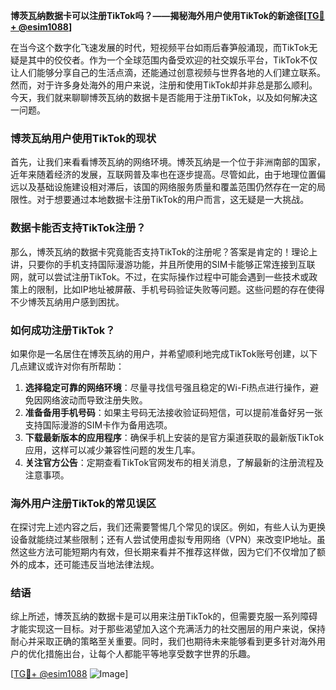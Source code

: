**博茨瓦纳数据卡可以注册TikTok吗？——揭秘海外用户使用TikTok的新途径[[TG💪+ @esim1088](https://t.me/s/esim1088)]**

在当今这个数字化飞速发展的时代，短视频平台如雨后春笋般涌现，而TikTok无疑是其中的佼佼者。作为一个全球范围内备受欢迎的社交娱乐平台，TikTok不仅让人们能够分享自己的生活点滴，还能通过创意视频与世界各地的人们建立联系。然而，对于许多身处海外的用户来说，注册和使用TikTok却并非总是那么顺利。今天，我们就来聊聊博茨瓦纳的数据卡是否能用于注册TikTok，以及如何解决这一问题。

### 博茨瓦纳用户使用TikTok的现状

首先，让我们来看看博茨瓦纳的网络环境。博茨瓦纳是一个位于非洲南部的国家，近年来随着经济的发展，互联网普及率也在逐步提高。尽管如此，由于地理位置偏远以及基础设施建设相对滞后，该国的网络服务质量和覆盖范围仍然存在一定的局限性。对于想要通过本地数据卡注册TikTok的用户而言，这无疑是一大挑战。

### 数据卡能否支持TikTok注册？

那么，博茨瓦纳的数据卡究竟能否支持TikTok的注册呢？答案是肯定的！理论上讲，只要你的手机支持国际漫游功能，并且所使用的SIM卡能够正常连接到互联网，就可以尝试注册TikTok。不过，在实际操作过程中可能会遇到一些技术或政策上的限制，比如IP地址被屏蔽、手机号码验证失败等问题。这些问题的存在使得不少博茨瓦纳用户感到困扰。

### 如何成功注册TikTok？

如果你是一名居住在博茨瓦纳的用户，并希望顺利地完成TikTok账号创建，以下几点建议或许对你有所帮助：

1. **选择稳定可靠的网络环境**：尽量寻找信号强且稳定的Wi-Fi热点进行操作，避免因网络波动而导致注册失败。
2. **准备备用手机号码**：如果主号码无法接收验证码短信，可以提前准备好另一张支持国际漫游的SIM卡作为备用选项。
3. **下载最新版本的应用程序**：确保手机上安装的是官方渠道获取的最新版TikTok应用，这样可以减少兼容性问题的发生几率。
4. **关注官方公告**：定期查看TikTok官网发布的相关消息，了解最新的注册流程及注意事项。

### 海外用户注册TikTok的常见误区

在探讨完上述内容之后，我们还需要警惕几个常见的误区。例如，有些人认为更换设备就能绕过某些限制；还有人尝试使用虚拟专用网络（VPN）来改变IP地址。虽然这些方法可能短期内有效，但长期来看并不推荐这样做，因为它们不仅增加了额外的成本，还可能违反当地法律法规。

### 结语

综上所述，博茨瓦纳的数据卡是可以用来注册TikTok的，但需要克服一系列障碍才能实现这一目标。对于那些渴望加入这个充满活力的社交圈层的用户来说，保持耐心并采取正确的策略至关重要。同时，我们也期待未来能够看到更多针对海外用户的优化措施出台，让每个人都能平等地享受数字世界的乐趣。

[[TG💪+ @esim1088](https://t.me/s/esim1088) ![Image](https://i.postimg.cc/4NQfJmqS/Snipaste-2025-05-13-00-14-12.png)]